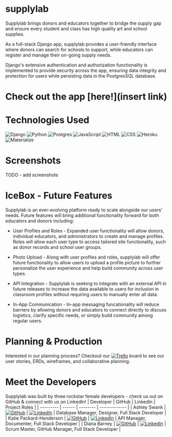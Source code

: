 # supplylab
Supplylab brings donors and educators together to bridge the supply gap and ensure every student and class has high quality art and school supplies. 

As a full-stack Django app, supplylab provides a user-friendly interface where donors can search for schools to support, while educators can register and manage their on-going supply needs. 

Django's extensive authentication and authorization functionality is implemented to provide security across the app, ensuring data integrity and protection for users while persisting data in the PostgresSQL database.


# Check out the app **[here!](insert link)**


# Technologies Used
![Django](https://img.shields.io/badge/django-%23092E20.svg?style=for-the-badge&logo=django&logoColor=white)
![Python](https://img.shields.io/badge/python-3670A0?style=for-the-badge&logo=python&logoColor=ffdd54)
![Postgres](https://img.shields.io/badge/postgres-%23316192.svg?style=for-the-badge&logo=postgresql&logoColor=white)
![JavaScript](https://img.shields.io/badge/JavaScript-F7DF1E?style=for-the-badge&logo=javascript&logoColor=black)
![HTML](https://img.shields.io/badge/HTML-239120?style=for-the-badge&logo=html5&logoColor=white)
![CSS](https://img.shields.io/badge/CSS-239120?&style=for-the-badge&logo=css3&logoColor=white)
![Heroku](https://img.shields.io/badge/heroku-%23430098.svg?style=for-the-badge&logo=heroku&logoColor=white)
![Materialize](https://img.shields.io/badge/-Materialize-coral)


# Screenshots
TODO - add screenshots


# IceBox - Future Features
Supplylab is an ever-evolving platform ready to scale alongside our users' needs. Future features will bring additional functionality forward for both educators and donors including:
- User Profiles and Roles - Expanded user functionality will allow donors, individual educators, and administrators to create and manage profiles. Roles will allow each user type to access tailored site functionality, such as donor records and school user groups.

- Photo Upload - Along with user profiles and roles, supplylab will offer future functionality to allow users to upload a profile picture to further personalize the user experience and help build community across user types.

- API Integration - Supplylab is seeking to integrate with an external API in future releases to increase the data available to users for inclusion in classroom profiles without requiring users to manually enter all data.

- In-App Communication - In-app messaging funcationality will reduce barriers by allowing donors and educators to connect directly to discuss logistics, clarify specific needs, or simply build community among regular users.


# Planning & Production
Interested in our planning process? Checkout our [![Trello](https://img.shields.io/badge/Trello-%23026AA7.svg?style=for-the-badge&logo=Trello&logoColor=white)](https://trello.com/b/NSfVPUuf/seir-project-4) board to see our user stories, ERDs, wireframes, and collaborative planning.


# Meet the Developers
Supplylab was built by three rockstar female developers - check us out on GitHub & connect with us on LinkedIn!
| Developer | GitHub | LinkedIn | Project Roles |
| --------- | ------ | -------- | ------------- |
| Ashley Swank | [![GitHub](https://img.shields.io/badge/github-%23121011.svg?style=for-the-badge&logo=github&logoColor=white&)](https://github.com/alengysia) | [![LinkedIn](https://img.shields.io/badge/linkedin-%230077B5.svg?style=for-the-badge&logo=linkedin&logoColor=white)](https://www.linkedin.com/in/ashley-swank-019509213) | Database Manager, Designer, Full Stack Developer |
| Katie Packard-Henderson | [![GitHub](https://img.shields.io/badge/github-%23121011.svg?style=for-the-badge&logo=github&logoColor=white&)](https://github.com/kepackard) | [![LinkedIn](https://img.shields.io/badge/linkedin-%230077B5.svg?style=for-the-badge&logo=linkedin&logoColor=white)](https://www.linkedin.com/in/katie-packard-henderson-5a97a814) | API Manager, Documenter, Full Stack Developer |
| Diana Barney | [![GitHub](https://img.shields.io/badge/github-%23121011.svg?style=for-the-badge&logo=github&logoColor=white&)](https://github.com/ReticentPixie) | [![LinkedIn](https://img.shields.io/badge/linkedin-%230077B5.svg?style=for-the-badge&logo=linkedin&logoColor=white)](https://www.linkedin.com/in/diana-barney-948b9063) | Scrum Master, GitHub Manager, Full Stack Developer |
